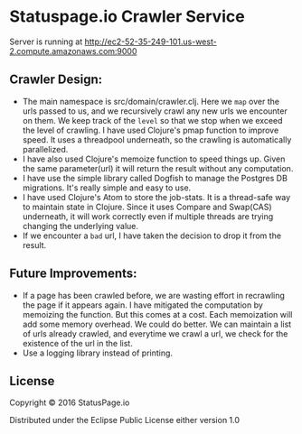# Statuspage.io Crawler Service

Server is running at http://ec2-52-35-249-101.us-west-2.compute.amazonaws.com:9000

## Crawler Design:
* The main namespace is src/domain/crawler.clj. Here we `map` over the urls passed to us, and we recursively crawl any new urls we encounter on them. We keep track of the `level` so that we stop when we exceed the level of crawling. I have used Clojure's pmap function to improve speed. It uses a threadpool underneath, so the crawling is automatically parallelized.
* I have also used Clojure's memoize function to speed things up. Given the same parameter(url) it will return the result without any computation.
* I have use the simple library called Dogfish to manage the Postgres DB migrations. It's really simple and easy to use.
* I have used Clojure's Atom to store the job-stats. It is a thread-safe way to maintain state in Clojure. Since it uses Compare and Swap(CAS) underneath, it will work correctly even if multiple threads are trying changing the underlying value.
* If we encounter a `bad` url, I have taken the decision to drop it from the result.

## Future Improvements:
* If a page has been crawled before, we are wasting effort in recrawling the page if it appears again. I have mitigated the computation by memoizing the function. But this comes at a cost. Each memoization will add some memory overhead. We could do better. We can maintain a list of urls already crawled, and everytime we crawl a url, we check for the existence of the url in the list.
* Use a logging library instead of printing.

## License

Copyright © 2016 StatusPage.io

Distributed under the Eclipse Public License either version 1.0

